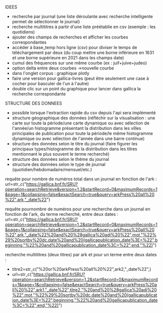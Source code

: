 IDEES

- recherche par journal (une liste déroulante avec recherche intelligente permet de sélectionner le journal)
- recherche multititres à partir d'une liste préétablie en csv (exemple : les quotidiens)
- ajouter des champs de recherches et afficher les courbes correspondantes
- accéder à base_temp hors ligne (csv) pour diviser le temps de téléchargement par deux (du coup mettre une borne inférieure en 1631 et une borne supérieure en 2021 dans les champs date)
- cumul des fréquences sur une même courbe (ex : juif+juive+judeo)
- option delta entre deux courbes ->nouvelle courbe
- dans l'onglet corpus : graphique plotly
- faire une version pour gallica-livres (peut être seulement une case à cocher pour basculer de l'un à l'autre)
- double clic sur un point du graphique pour lancer dans gallica la recherche correspondante

STRUCTURE DES DONNEES
- possible lorsque l'extraction rapide du csv depuis l'api sera implémenté
- structure géographique des données (réfléchir sur la visualisation : une carte sur toute la période/une carte dynamique ou avec sélection de l'année/un histogramme présentant la distribution dans les villes principales de publication pour toute la période/le même histogramme dynamique ou avec sélection de l'année dans une barre continue)
- structure des données selon le titre du journal (faire figurer les principaux types/histogramme de la distribution dans les titres mentionnant le plus souvent le terme recherché)
- structure des données selon le thème du journal
- structure des données selon le type de journal (quotidien/hebdomadaire/mensuel/etc.)


requête pour nombre de numéros total dans un journal en fonction de l'ark : url=str_c("https://gallica.bnf.fr/SRU?operation=searchRetrieve&version=1.2&startRecord=0&maximumRecords=1&page=1&collapsing=false&exactSearch=true&query=arkPress%20all%20%22",ark,"_date%22")

requête pournombre de numéros pour une recherche dans un journal en fonction de l'ark, du terme recherché, entre deux dates : url=str_c("https://gallica.bnf.fr/SRU?operation=searchRetrieve&version=1.2&startRecord=0&maximumRecords=1&page=1&collapsing=false&exactSearch=true&query=arkPress%20all%20%22",ark,"_date%22%20and%20%28gallica%20adj%20%22",mot,"%22%29%20sortby%20dc.date%20and%20(gallicapublication_date%3E=%22",beginning,"%22%20and%20gallicapublication_date%3C=%22",end,"%22)")

recherche multititres (deux titres) par ark et pour un terme entre deux dates : 
 - titre2=str_c("%20or%20arkPress%20all%20%22",ark2,"_date%22",)
 - url=str_c("https://gallica.bnf.fr/SRU?operation=searchRetrieve&version=1.2&startRecord=0&maximumRecords=1&page=1&collapsing=false&exactSearch=true&query=arkPress%20all%20%22",ark1,"_date%22",titre2,"%20and%20%28gallica%20adj%20%22",mot,"%22%29%20sortby%20dc.date%20and%20(gallicapublication_date%3E=%22",beginning,"%22%20and%20gallicapublication_date%3C=%22",end,"%22)")
